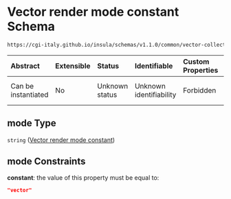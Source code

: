 # Vector render mode constant Schema

```txt
https://cgi-italy.github.io/insula/schemas/v1.1.0/common/vector-collection-render-config.schema.json#/$defs/vectorRenderMode/properties/mode
```



| Abstract            | Extensible | Status         | Identifiable            | Custom Properties | Additional Properties | Access Restrictions | Defined In                                                                                                                         |
| :------------------ | :--------- | :------------- | :---------------------- | :---------------- | :-------------------- | :------------------ | :--------------------------------------------------------------------------------------------------------------------------------- |
| Can be instantiated | No         | Unknown status | Unknown identifiability | Forbidden         | Allowed               | none                | [vector-collection-render-config.schema.json\*](schemas/common/vector-collection-render-config.schema.json) |

## mode Type

`string` ([Vector render mode constant](vector-collection-render-config-defs-vector-render-mode-properties-vector-render-mode-constant.md))

## mode Constraints

**constant**: the value of this property must be equal to:

```json
"vector"
```
